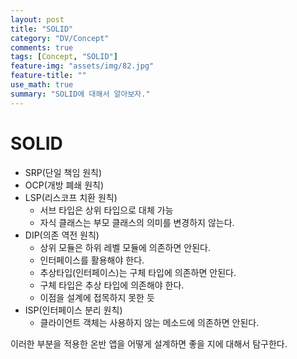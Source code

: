```yaml
---
layout: post
title: "SOLID"
category: "DV/Concept"
comments: true
tags: [Concept, "SOLID"]
feature-img: "assets/img/82.jpg"
feature-title: ""
use_math: true
summary: "SOLID에 대해서 알아보자."
---
```



# SOLID

* SRP(단일 책임 원칙)
* OCP(개방 폐쇄 원칙)
* LSP(리스코프 치환 원칙)
  * 서브 타입은 상위 타입으로 대체 가능
  * 자식 클래스는 부모 클래스의 의미를 변경하지 않는다.
* DIP(의존 역전 원칙)
  * 상위 모듈은 하위 레벨 모듈에 의존하면 안된다.
  * 인터페이스를 활용해야 한다.
  * 추상타입(인터페이스)는 구체 타입에 의존하면 안된다.
  * 구체 타입은 추상 타입에 의존해야 한다.
  * 이점을 설계에 접목하지 못한 듯
* ISP(인터페이스 분리 원칙)
  * 클라이언트 객체는 사용하지 않는 메소드에 의존하면 안된다.


이러한 부분을 적용한 온반 앱을 어떻게 설계하면 좋을 지에 대해서 탐구한다.

